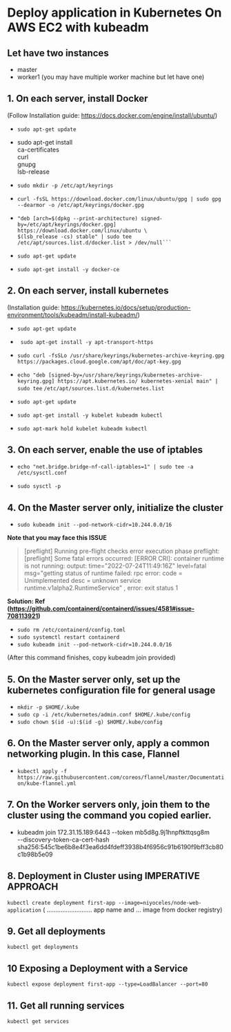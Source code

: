 # Deploy application in Kubernetes On AWS EC2 with kubeadm

## Let have two instances
- master
- worker1 (you may have multiple worker machine but let have one)

## 1. On each server, install Docker
(Follow Installation guide: https://docs.docker.com/engine/install/ubuntu/)

 - ```sudo apt-get update```
 
 - sudo apt-get install \
    ca-certificates \
    curl \
    gnupg \
    lsb-release
    
- ```sudo mkdir -p /etc/apt/keyrings```
- ```curl -fsSL https://download.docker.com/linux/ubuntu/gpg | sudo gpg --dearmor -o /etc/apt/keyrings/docker.gpg```

- ```echo \
  "deb [arch=$(dpkg --print-architecture) signed-by=/etc/apt/keyrings/docker.gpg] https://download.docker.com/linux/ubuntu \
  $(lsb_release -cs) stable" | sudo tee /etc/apt/sources.list.d/docker.list > /dev/null```
  
- ```sudo apt-get update```
- ```sudo apt-get install -y docker-ce```

## 2. On each server, install kubernetes
(Installation guide: https://kubernetes.io/docs/setup/production-environment/tools/kubeadm/install-kubeadm/)

- ```sudo apt-get update```

- ``` sudo apt-get install -y apt-transport-https```

- ```sudo curl -fsSLo /usr/share/keyrings/kubernetes-archive-keyring.gpg https://packages.cloud.google.com/apt/doc/apt-key.gpg```

- ```echo "deb [signed-by=/usr/share/keyrings/kubernetes-archive-keyring.gpg] https://apt.kubernetes.io/ kubernetes-xenial main" | sudo tee``` ```/etc/apt/sources.list.d/kubernetes.list```

- ```sudo apt-get update```

- ```sudo apt-get install -y kubelet kubeadm kubectl```

- ```sudo apt-mark hold kubelet kubeadm kubectl```

## 3. On each server, enable the use of iptables 
- ```echo "net.bridge.bridge-nf-call-iptables=1" | sudo tee -a /etc/sysctl.conf```

- ```sudo sysctl -p```

## 4. On the Master server only, initialize the cluster
- ```sudo kubeadm init --pod-network-cidr=10.244.0.0/16```

__Note that you may face this ISSUE__

> [preflight] Running pre-flight checks
error execution phase preflight: [preflight] Some fatal errors occurred:
	[ERROR CRI]: container runtime is not running: output: time="2022-07-24T11:49:16Z" level=fatal msg="getting status of runtime failed: rpc error: code = Unimplemented desc = unknown service runtime.v1alpha2.RuntimeService"
, error: exit status 1

__Solution: Ref (https://github.com/containerd/containerd/issues/4581#issue-708113921)__

- ```sudo rm /etc/containerd/config.toml```
- ```sudo systemctl restart containerd```
- ```sudo kubeadm init --pod-network-cidr=10.244.0.0/16```


(After this command finishes, copy kubeadm join provided)

## 5. On the Master server only, set up the kubernetes configuration file for general usage
- ```mkdir -p $HOME/.kube```
- ```sudo cp -i /etc/kubernetes/admin.conf $HOME/.kube/config```
- ```sudo chown $(id -u):$(id -g) $HOME/.kube/config```

## 6. On the Master server only, apply a common networking plugin. In this case, Flannel
- ```kubectl apply -f https://raw.githubusercontent.com/coreos/flannel/master/Documentation/kube-flannel.yml```

## 7. On the Worker servers only, join them to the cluster using the command you copied earlier. 
- kubeadm join 172.31.15.189:6443 --token mb5d8g.9j1hnpftkttqsg8m \
        --discovery-token-ca-cert-hash sha256:545c1be6b8e4f3ea6dd4fdeff3938b4f6956c91b6190f9bff3cb80c1b98b5e09

## 8. Deployment in Cluster using IMPERATIVE APPROACH
```kubectl create deployment first-app --image=niyoceles/node-web-application```
( .......................... app name  and ... image from docker registry)

## 9. Get all deployments
```kubectl get deployments```

## 10 Exposing a Deployment with a Service
```kubectl expose deployment first-app --type=LoadBalancer --port=80```

## 11. Get all running services
```kubectl get services```



